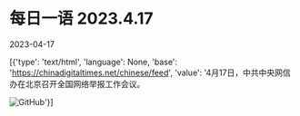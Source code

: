# 每日一语 2023.4.17

2023-04-17

[{'type': 'text/html', 'language': None, 'base': 'https://chinadigitaltimes.net/chinese/feed', 'value': '4月17日，中共中央网信办在北京召开全国网络举报工作会议。

![GitHub](https://chinadigitaltimes.net/chinese/files/2023/04/2023.4.17.jpg)'}]
